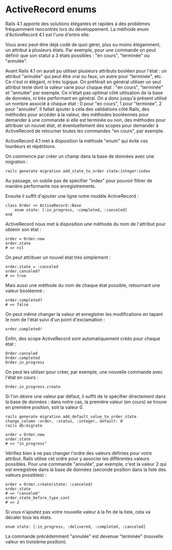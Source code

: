 # ActiveRecord enums

Rails 4.1 apporte des solutions élégantes et rapides à des problèmes fréquemment rencontrés lors du développement. La méthode enum d'ActiveRecord 4.1 est l'une d'entre elle.

Vous avez peut-être déjà codé de quoi gérer, plus ou moins élégamment, un attribut à plusieurs états. Par exemple, pour une commande on peut définir que son statut a 3 états possibles : "en cours", "terminée" ou "annulée".

Avant Rails 4.1 on aurait pu utiliser plusieurs attributs booléen pour l'état : un attribut "annulée" qui peut être vrai ou faux, un autre pour "terminée", etc. Ce n'est ni élégant, ni très logique. On préférait en général utiliser un seul attribut texte dont la valeur varie pour chaque état : "en cours", "terminée" et "annulée" par exemple. Ce n'était pas optimal côté utilisation de la base de données, ni très performant en général. On a donc jusqu'à présent utilisé un nombre associé à chaque état : 0 pour "en cours", 1 pour "terminée", 2 pour "annulée". Il fallait ajouter à cela des validations côté Rails, des méthodes pour accéder à la valeur, des méthodes booléennes pour demander à une commande si elle est terminée ou non, des méthodes pour attribuer un nouvel état, et éventuellement des scopes pour demander à ActiveRecord de retourner toutes les commandes "en cours", par exemple.

ActiveRecord 4.1 met à disposition la méthode "enum" qui évite ces lourdeurs et répétitions.

On commence par créer un champ dans la base de données avec une migration :

    rails generate migration add_state_to_order state:integer:index 

Au passage, on oublie pas de spécifier "index" pour pouvoir filtrer de manière performante nos enregistrements.

Ensuite il suffit d'ajouter une ligne notre modèle ActiveRecord :

    class Order << ActiveRecord::Base
        enum state: [:in_progress, :completed, :canceled]
    end

ActiveRecord nous met à disposition une méthode du nom de l'attribut pour obtenir son état :

    order = Order.new
    order.state
    # => nil

On peut attribuer un nouvel état très simplement :
    
    order.state = :canceled
    order.canceled?
    # => true

Mais aussi une méthode du nom de chaque état possible, retournant une valeur booléenne : 

    order.completed?
    # => false

On peut même changer la valeur et enregistrer les modifications en tapant le nom de l'état suivi d'un point d'exclamation :

    order.completed!

Enfin, des scope ActiveRecord sont automatiquement créés pour chaque état :

    Order.canceled
    Order.completed
    Order.in_progress

On peut les utiliser pour créer, par exemple, une nouvelle commande avec l'état en cours :

    Order.in_progress.create

Si l'on désire une valeur par défaut, il suffit de le spécifier directement dans la base de données : dans notre cas, la première valeur (en cours) se trouve en première position, soit la valeur 0.

    rails generate migration add_default_value_to_order_state
    change_column :order, :status, :integer, default: 0
    rails db:migrate
    
    order = Order.new
    order.state
    # => "in_progress"
    
Vérifiez bien à ne pas changer l'ordre des valeurs définies pour votre attribut. Rails utilise cet ordre pour y associer les différentes valeurs possibles.
Pour une commande "annulée", par exemple, c'est la valeur 2 qui est enregistrée dans la base de données (seconde position dans la liste des valeurs possibles) :

    order = Order.create(state: :canceled)
    order.state
    # => "canceled"
    order.state_before_type_cast
    # => 2

Si vous n'ajoutez pas votre nouvelle valeur à la fin de la liste, cela va décaler tous les états.

    enum state: [:in_progress, :delivered, :completed, :canceled]

La commande précédemment "annulée" est devenue "terminée" (nouvelle valeur en troisième position).
